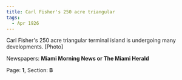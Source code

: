 ```yaml
---  
title: Carl Fisher's 250 acre triangular  
tags:  
  - Apr 1926  
---  
```

  
Carl Fisher's 250 acre triangular terminal island is undergoing many developments. [Photo]  
  
Newspapers: **Miami Morning News or The Miami Herald**  
  
Page: **1**, Section: **B** 
